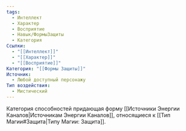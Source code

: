 ```yaml
---
tags:
  - Интеллект
  - Характер
  - Восприятие
  - Навык/ФормыЗащиты
  - Категория
Ссылки:
  - "[[Интеллект]]"
  - "[[Характер]]"
  - "[[Восприятие]]"
Категория: "[[Формы Защиты]]"
Источник:
  - Любой доступный персонажу
Тип воздействия:
  - Мистический
---
```

Категория способностей придающая форму [[Источники Энергии Каналов|Источникам Энергии Каналов]], относящиеся к [[Тип Магии#Защита|Типу Магии: Защита]].